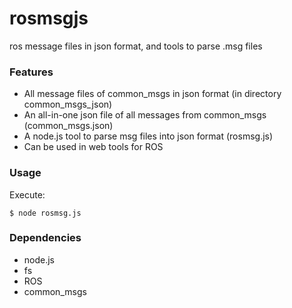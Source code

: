 rosmsgjs
========

ros message files in json format, and tools to parse .msg files


### Features

- All message files of common_msgs in json format (in directory common_msgs_json)
- An all-in-one json file of all messages from common_msgs (common_msgs.json)
- A node.js tool to parse msg files into json format (rosmsg.js)
- Can be used in web tools for ROS

### Usage

Execute:
```
$ node rosmsg.js
```

### Dependencies

- node.js
- fs
- ROS
- common_msgs
